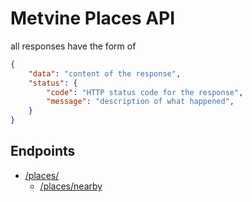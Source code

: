 # Metvine Places API

all responses have the form of
```json
{
    "data": "content of the response",
    "status": {
        "code": "HTTP status code for the response",
        "message": "description of what happened",
    }
}
```

## Endpoints
* [/places/](./places/README.md)
  *  [/places/nearby](./places/README.md#nearby-places)
